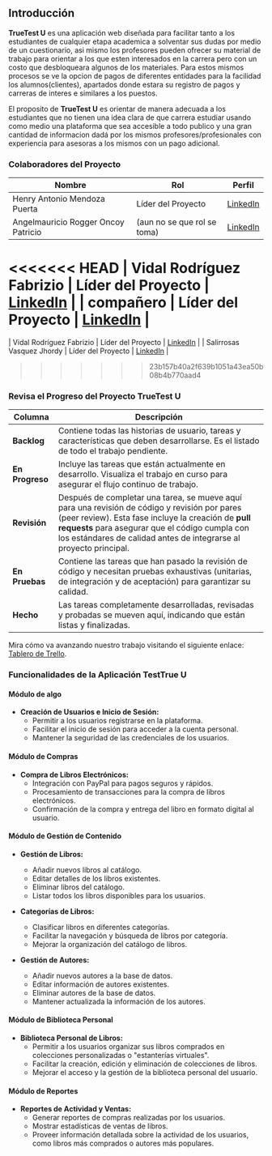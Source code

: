 ## Introducción

**TrueTest U** es una aplicación web diseñada para facilitar tanto a los estudiantes de cualquier etapa academica a solventar sus dudas por medio de un cuestionario, asi mismo los profesores pueden ofrecer su material de trabajo para orientar a los que esten interesados en la carrera pero con un costo que desbloqueara algunos de los materiales. Para estos mismos procesos se ve la opcion de pagos de diferentes entidades para la facilidad los alumnos(clientes), apartados donde estara su registro de pagos y carreras de interes e similares a los puestos. 

El proposito de **TrueTest U** es orientar de manera adecuada a los estudiantes que no tienen una idea clara de que carrera estudiar usando como medio una plataforma que sea accesible a todo publico y una gran cantidad de informacion dadá por los mismos profesores/profesionales con experiencia para asesoras a los mismos con un pago adicional.

### Colaboradores del Proyecto

| **Nombre**                          | **Rol**                                     | **Perfil**                                                 |
|-------------------------------------|---------------------------------------------|------------------------------------------------------------|
| Henry Antonio Mendoza Puerta        | Líder del Proyecto | [LinkedIn](https://www.linkedin.com/in/hampcode/)           |
| Angelmauricio Rogger Oncoy Patricio | (aun no se que rol se toma) |[LinkedIn](https://www.linkedin.com/in/angel-oncoy-0843822a6/)|
<<<<<<< HEAD
| Vidal Rodríguez Fabrizio            | Líder del Proyecto | [LinkedIn](https://www.linkedin.com/feed/?trk=404_page)           |
| compañero                           | Líder del Proyecto | [LinkedIn](https://www.linkedin.com/in/hampcode/)           |
=======
| Vidal Rodríguez Fabrizio            | Líder del Proyecto | [LinkedIn](https://www.linkedin.com/in/hampcode/)           |
| Salirrosas Vasquez Jhordy           | Líder del Proyecto | [LinkedIn](https://www.linkedin.com/in/hampcode/)           |
>>>>>>> 23b157b40a2f639b1051a43ea50b08b4b770aad4

### Revisa el Progreso del Proyecto TrueTest U

| **Columna**       | **Descripción**                                                                                                                                    |
|-------------------|----------------------------------------------------------------------------------------------------------------------------------------------------|
| **Backlog**       | Contiene todas las historias de usuario, tareas y características que deben desarrollarse. Es el listado de todo el trabajo pendiente.              |
| **En Progreso**   | Incluye las tareas que están actualmente en desarrollo. Visualiza el trabajo en curso para asegurar el flujo continuo de trabajo.                   |
| **Revisión**      | Después de completar una tarea, se mueve aquí para una revisión de código y revisión por pares (peer review). Esta fase incluye la creación de **pull requests** para asegurar que el código cumpla con los estándares de calidad antes de integrarse al proyecto principal. |
| **En Pruebas**    | Contiene las tareas que han pasado la revisión de código y necesitan pruebas exhaustivas (unitarias, de integración y de aceptación) para garantizar su calidad. |
| **Hecho**         | Las tareas completamente desarrolladas, revisadas y probadas se mueven aquí, indicando que están listas y finalizadas.                               |

Mira cómo va avanzando nuestro trabajo visitando el siguiente enlace: [Tablero de Trello](https://trello.com/b/pC5te4pD/grupo04-transa).


### Funcionalidades de la Aplicación TestTrue U

#### **Módulo de algo**

- **Creación de Usuarios e Inicio de Sesión:**
    - Permitir a los usuarios registrarse en la plataforma.
    - Facilitar el inicio de sesión para acceder a la cuenta personal.
    - Mantener la seguridad de las credenciales de los usuarios.

#### **Módulo de Compras**

- **Compra de Libros Electrónicos:**
    - Integración con PayPal para pagos seguros y rápidos.
    - Procesamiento de transacciones para la compra de libros electrónicos.
    - Confirmación de la compra y entrega del libro en formato digital al usuario.

#### **Módulo de Gestión de Contenido**

- **Gestión de Libros:**
    - Añadir nuevos libros al catálogo.
    - Editar detalles de los libros existentes.
    - Eliminar libros del catálogo.
    - Listar todos los libros disponibles para los usuarios.

- **Categorías de Libros:**
    - Clasificar libros en diferentes categorías.
    - Facilitar la navegación y búsqueda de libros por categoría.
    - Mejorar la organización del catálogo de libros.

- **Gestión de Autores:**
    - Añadir nuevos autores a la base de datos.
    - Editar información de autores existentes.
    - Eliminar autores de la base de datos.
    - Mantener actualizada la información de los autores.

#### **Módulo de Biblioteca Personal**

- **Biblioteca Personal de Libros:**
    - Permitir a los usuarios organizar sus libros comprados en colecciones personalizadas o "estanterías virtuales".
    - Facilitar la creación, edición y eliminación de colecciones de libros.
    - Mejorar el acceso y la gestión de la biblioteca personal del usuario.

#### **Módulo de Reportes**

- **Reportes de Actividad y Ventas:**
    - Generar reportes de compras realizadas por los usuarios.
    - Mostrar estadísticas de ventas de libros.
    - Proveer información detallada sobre la actividad de los usuarios, como libros más comprados o autores más populares.

